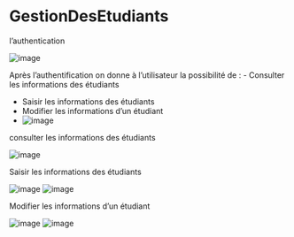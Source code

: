 # GestionDesEtudiants
l’authentication

![image](https://user-images.githubusercontent.com/87284077/167271749-7b460110-a916-4dec-938e-cb733361dd79.png)

Après l’authentification on donne à l’utilisateur la possibilité de :  - Consulter les informations des étudiants
-	Saisir les informations des étudiants
-	Modifier les informations d’un étudiant
-	![image](https://user-images.githubusercontent.com/87284077/167271762-9e4ee88f-1895-447f-aa18-1b015ab03c8a.png)

consulter les informations des étudiants 

![image](https://user-images.githubusercontent.com/87284077/167271768-dc9a8c04-5d62-4d03-b51e-98db1742d904.png)

Saisir les informations des étudiants

![image](https://user-images.githubusercontent.com/87284077/167271779-8728d0a0-4d25-4b44-b910-354257514e4c.png)
![image](https://user-images.githubusercontent.com/87284077/167271783-d748cb9d-5920-4779-80a4-25fa6a4afce2.png)

Modifier les informations d’un étudiant

![image](https://user-images.githubusercontent.com/87284077/167271795-250ef715-ed73-42a0-86a0-415154dfc066.png)
![image](https://user-images.githubusercontent.com/87284077/167271798-c01d36e6-a9f9-4619-b6d6-09511acedbbd.png)
